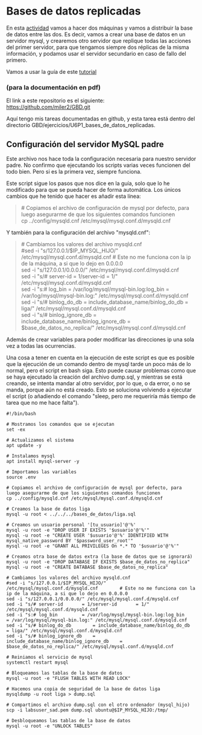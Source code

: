 # Bases de datos replicadas
En esta [actividad](https://educacionadistancia.juntadeandalucia.es/centros/almeria/mod/assign/view.php?id=411839) vamos a hacer dos máquinas y vamos a distribuir la base de datos entre las dos. Es decir, vamos a crear una base de datos en un servidor mysql, y crearemos otro servidor que replique todas las acciones del primer servidor, para que tengamos siempre dos réplicas de la misma información, y podamos usar el servidor secundario en caso de fallo del primero.

Vamos a usar la guía de este [tutorial](https://help.clouding.io/hc/es/articles/6416333071900-C%C3%B3mo-configurar-una-replicaci%C3%B3n-MySQL)

### (para la documentación en pdf)
El link a este repositorio es el siguiente:  
https://github.com/miler2/GBD.git

Aquí tengo mis tareas documentadas en github, y esta tarea está dentro del directorio GBD/ejercicios/U6P1_bases_de_datos_replicadas.

## Configuración del servidor MySQL padre
Este archivo nos hace toda la configuración necesaria para nuestro servidor padre. No confirmo que ejecutando los scripts varias veces funcionen del todo bien. Pero si es la primera vez, siempre funciona.

Este script sigue los pasos que nos dice en la guía, solo que lo he modificado para que se pueda hacer de forma automática. Los únicos cambios que he tenido que hacer es añadir esta línea:

>\# Copiamos el archivo de configuración de mysql por defecto, para luego asegurarme de que los siguientes comandos funcionen  
>cp ../config/mysqld.cnf /etc/mysql/mysql.conf.d/mysqld.cnf

Y también para la configuración del archivo "mysqld.cnf":

>\# Cambiamos los valores del archivo mysqld.cnf  
>#sed -i "s/127.0.0.1/$IP_MYSQL_HIJO/" /etc/mysql/mysql.conf.d/mysqld.cnf        # Este no me funciona con la ip de la máquina, a si que lo dejo en 0.0.0.0  
>sed -i "s/127.0.0.1/0.0.0.0/" /etc/mysql/mysql.conf.d/mysqld.cnf  
>sed -i "s/# server-id		= 1/server-id		= 1/" /etc/mysql/mysql.conf.d/mysqld.cnf  
>sed -i "s:# log_bin			= /var/log/mysql/mysql-bin.log:log_bin			= /var/log/mysql/mysql-bin.log:" /etc/mysql/mysql.conf.d/mysqld.cnf  
>sed -i "s/# binlog_do_db		= include_database_name/binlog_do_db		= liga/" /etc/mysql/mysql.conf.d/mysqld.cnf  
>sed -i "s/# binlog_ignore_db	= include_database_name/binlog_ignore_db	= $base_de_datos_no_replica/" /etc/mysql/mysql.conf.d/mysqld.cnf

Además de crear variables para poder modificar las direcciones ip una sola vez a todas las ocurrencias.

Una cosa a tener en cuenta en la ejecución de este script es que es posible que la ejecución de un comando dentro de mysql tarde un poco más de lo normal, pero el script en bash siga. Esto puede causar problemas como que se haya ejecutado la creación del archivo dump.sql, y mientras se está creando, se intenta mandar al otro servidor, por lo que, o da error, o no se manda, porque aún no está creado. Esto se soluciona volviendo a ejecutar el script (o añadiendo el comando "sleep, pero me requeriría más tiempo de tarea que no me hace falta").


```
#!/bin/bash

# Mostramos los comandos que se ejecutan
set -ex

# Actualizamos el sistema
apt update -y

# Instalamos mysql
apt install mysql-server -y

# Importamos las variables
source .env

# Copiamos el archivo de configuración de mysql por defecto, para luego asegurarme de que los siguientes comandos funcionen
cp ../config/mysqld.cnf /etc/mysql/mysql.conf.d/mysqld.cnf

# Creamos la base de datos liga
mysql -u root < ../../../bases_de_datos/liga.sql

# Creamos un usuario personal '[tu_usuario]'@'%'
mysql -u root -e "DROP USER IF EXISTS '$usuario'@'%'"
mysql -u root -e "CREATE USER '$usuario'@'%' IDENTIFIED WITH mysql_native_password BY '$password_user_root'"
mysql -u root -e "GRANT ALL PRIVILEGES On *.* TO '$usuario'@'%'"

# Creamos otra base de datos extra (la base de datos que se ignorará)
mysql -u root -e "DROP DATABASE IF EXISTS $base_de_datos_no_replica"
mysql -u root -e "CREATE DATABASE $base_de_datos_no_replica"

# Cambiamos los valores del archivo mysqld.cnf
#sed -i "s/127.0.0.1/$IP_MYSQL_HIJO/" /etc/mysql/mysql.conf.d/mysqld.cnf        # Este no me funciona con la ip de la máquina, a si que lo dejo en 0.0.0.0
sed -i "s/127.0.0.1/0.0.0.0/" /etc/mysql/mysql.conf.d/mysqld.cnf
sed -i "s/# server-id		= 1/server-id		= 1/" /etc/mysql/mysql.conf.d/mysqld.cnf
sed -i "s:# log_bin			= /var/log/mysql/mysql-bin.log:log_bin			= /var/log/mysql/mysql-bin.log:" /etc/mysql/mysql.conf.d/mysqld.cnf
sed -i "s/# binlog_do_db		= include_database_name/binlog_do_db		= liga/" /etc/mysql/mysql.conf.d/mysqld.cnf
sed -i "s/# binlog_ignore_db	= include_database_name/binlog_ignore_db	= $base_de_datos_no_replica/" /etc/mysql/mysql.conf.d/mysqld.cnf

# Reiniamos el servicio de mysql
systemctl restart mysql

# Bloqueamos las tablas de la base de datos
mysql -u root -e "FLUSH TABLES WITH READ LOCK"

# Hacemos una copia de seguridad de la base de datos liga
mysqldump -u root liga > dump.sql

# Compartimos el archivo dump.sql con el otro ordenador (mysql_hijo)
scp -i labsuser_sad.pem dump.sql ubuntu@$IP_MYSQL_HIJO:/tmp/

# Desbloqueamos las tablas de la base de datos
mysql -u root -e "UNLOCK TABLES"
```